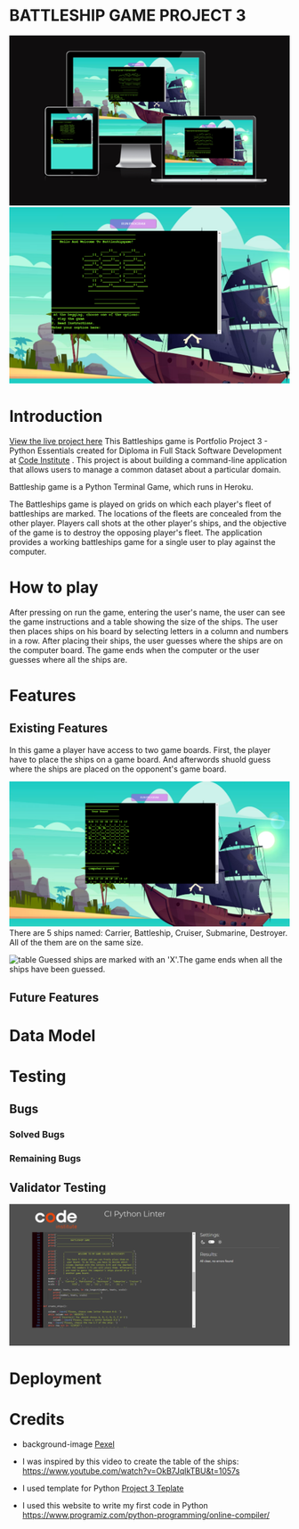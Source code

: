 # BATTLESHIP GAME PROJECT 3

![responsive](assets/image/responsive.png)
![game](assets/image/game.png)

# Introduction
[View the live project here]()
This Battleships game is Portfolio Project 3 - Python Essentials created for Diploma in Full Stack Software Development at [Code Institute](https://codeinstitute.net/se/) . This project is about building a command-line application that allows users to manage a common dataset about a particular domain.

Battleship game is a Python Terminal Game, which runs in Heroku. 

The Battleships game is played on grids on which each player's fleet of battleships are marked. The locations of the fleets are concealed from the other player. Players call shots at the other player's ships, and the objective of the game is to destroy the opposing player's fleet.
The application provides a working battleships game for a single user to play against the computer. 
# How to play 

After pressing on run the game, entering the user's name, the user can see the game instructions and a table showing the size of the ships. The user then places ships on his board by selecting letters in a column and numbers in a row. After placing their ships, the user guesses where the ships are on the computer board. The game ends when the computer or the user guesses where all the ships are.




# Features
## Existing Features
In this game a player have access to two game boards. First, the player have to place the ships on a game board. And afterwords shuold guess where the ships are placed on the opponent's game board. 

![board-game](assets/image/game-board.png)
There are 5 ships named: Carrier, Battleship, Cruiser, Submarine, Destroyer. All of the them are on the same size.

![table](assets/image/table.png)
Guessed ships are marked with an 'X'.The game ends when all the ships have been guessed.
## Future Features
# Data Model
# Testing
## Bugs
### Solved Bugs
### Remaining Bugs
## Validator Testing 
![validator](assets/image/validator.png)
# Deployment
# Credits
- background-image [Pexel](https://www.pexels.com/sv-se/foto/'hav-himmel-vatten-moln-445363/)

- I was inspired by this video to create the table of the ships: https://www.youtube.com/watch?v=OkB7JqlkTBU&t=1057s

- I used template for Python [Project 3 Teplate](https://github.com/Code-Institute-Org/python-essentials-template)

- I used this website to write my first code in Python https://www.programiz.com/python-programming/online-compiler/





